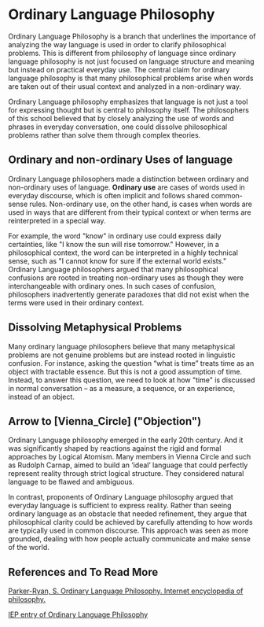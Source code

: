 # Ordinary Language Philosophy

Ordinary Language Philosophy is a branch that underlines the importance of analyzing the way language is used in order to clarify philosophical problems. This is different from philosophy of language since ordinary language philosophy is not just focused on language structure and meaning but instead on practical everyday use. The central claim for ordinary language philosophy is that many philosophical problems arise when words are taken out of their usual context and analyzed in a non-ordinary way.

Ordinary Language philosophy emphasizes that language is not just a tool for expressing thought but is central to philosophy itself. The philosophers of this school believed that by closely analyzing the use of words and phrases in everyday conversation, one could dissolve philosophical problems rather than solve them through complex theories.

## Ordinary and non-ordinary Uses of language

Ordinary Language philosophers made a distinction between ordinary and non-ordinary uses of language. **Ordinary use** are cases of words used in everyday discourse, which is often implicit and follows shared common-sense rules. Non-ordinary use, on the other hand, is cases when words are used in ways that are different from their typical context or when terms are reinterpreted in a special way.

For example, the word "know" in ordinary use could express daily certainties, like "I know the sun will rise tomorrow." However, in a philosophical context, the word can be interpreted in a highly technical sense, such as "I cannot know for sure if the external world exists." Ordinary Language philosophers argued that many philosophical confusions are rooted in treating non-ordinary uses as though they were interchangeable with ordinary ones. In such cases of confusion, philosophers inadvertently generate paradoxes that did not exist when the terms were used in their ordinary context.

## Dissolving Metaphysical Problems

Many ordinary language philosophers believe that many metaphysical problems are not genuine problems but are instead rooted in linguistic confusion. For instance, asking the question “what is time” treats time as an object with tractable essence. But this is not a good assumption of time. Instead, to answer this question, we need to look at how "time" is discussed in normal conversation – as a measure, a sequence, or an experience, instead of an object.

## Arrow to  [Vienna_Circle] ("Objection")

Ordinary Language philosophy emerged in the early 20th century. And it was significantly shaped by reactions against the rigid and formal approaches by Logical Atomism. Many members in Vienna Circle and such as Rudolph Carnap, aimed to build an ‘ideal’ language that could perfectly represent reality through strict logical structure. They considered natural language to be flawed and ambiguous.

In contrast, proponents of Ordinary Language philosophy argued that everyday language is sufficient to express reality. Rather than seeing ordinary language as an obstacle that needed refinement, they argue that philosophical clarity could be achieved by carefully attending to how words are typically used in common discourse. This approach was seen as more grounded, dealing with how people actually communicate and make sense of the world.

## References and To Read More

[Parker-Ryan, S. Ordinary Language Philosophy. Internet encyclopedia of philosophy.](https://iep.utm.edu/ord-lang/)

[IEP entry of Ordinary Language Philosophy](https://iep.utm.edu/ord-lang/)
